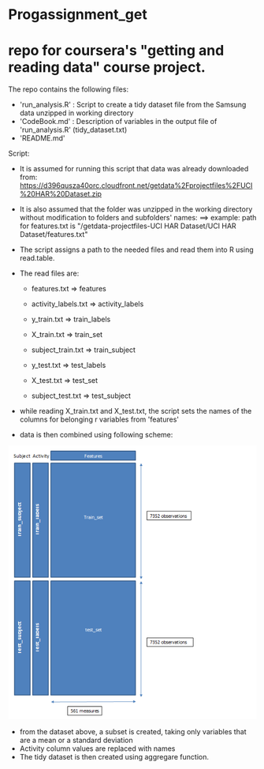 Progassignment_get
==================
repo for coursera's "getting and reading data" course project.
==================

The repo contains the following files:

- 'run_analysis.R' : Script to create a tidy dataset file from the Samsung data unzipped in working directory
- 'CodeBook.md' : Description of variables in the output file of 'run_analysis.R' (tidy_dataset.txt)
- 'README.md'

Script:
+ It is assumed for running this script that data was already downloaded from:
https://d396qusza40orc.cloudfront.net/getdata%2Fprojectfiles%2FUCI%20HAR%20Dataset.zip

+ It is also assumed that the folder was unzipped in the working directory without modification to folders and subfolders' names:
==> example: path for features.txt is "/getdata-projectfiles-UCI HAR Dataset/UCI HAR Dataset/features.txt"

+ The script assigns a path to the needed files and read them into R using read.table.
+ The read files are:
    - features.txt          =>  features
    - activity_labels.txt   =>  activity_labels

    - y_train.txt           =>  train_labels
    - X_train.txt           =>  train_set                     
    - subject_train.txt     =>  train_subject

    - y_test.txt            =>  test_labels
    - X_test.txt            =>  test_set
    - subject_test.txt      =>  test_subject

+ while reading X_train.txt and X_test.txt, the script sets the names of the columns for belonging r variables from 'features'
+ data is then combined using following scheme:

 ![Merging Test and Train data](https://github.com/Spirit-within/Progassignment_get/blob/RUN_ANALYSIS/Merge_scheme.png)

+ from the dataset above, a subset is created, taking only variables that are a mean or a standard deviation
+ Activity column values are replaced with names 
+ The tidy dataset is then created using aggregare function.

